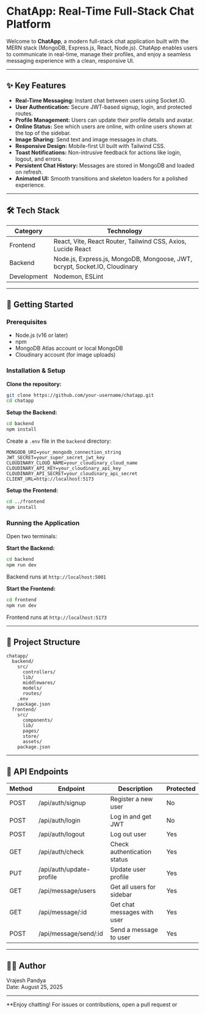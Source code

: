 # ChatApp: Real-Time Full-Stack Chat Platform

Welcome to **ChatApp**, a modern full-stack chat application built with the MERN stack (MongoDB, Express.js, React, Node.js). ChatApp enables users to communicate in real-time, manage their profiles, and enjoy a seamless messaging experience with a clean, responsive UI.



---

## ✨ Key Features

- **Real-Time Messaging:** Instant chat between users using Socket.IO.
- **User Authentication:** Secure JWT-based signup, login, and protected routes.
- **Profile Management:** Users can update their profile details and avatar.
- **Online Status:** See which users are online, with online users shown at the top of the sidebar.
- **Image Sharing:** Send text and image messages in chats.
- **Responsive Design:** Mobile-first UI built with Tailwind CSS.
- **Toast Notifications:** Non-intrusive feedback for actions like login, logout, and errors.
- **Persistent Chat History:** Messages are stored in MongoDB and loaded on refresh.
- **Animated UI:** Smooth transitions and skeleton loaders for a polished experience.

---

## 🛠️ Tech Stack

| Category   | Technology                                                                 |
|------------|----------------------------------------------------------------------------|
| Frontend   | React, Vite, React Router, Tailwind CSS, Axios, Lucide React               |
| Backend    | Node.js, Express.js, MongoDB, Mongoose, JWT, bcrypt, Socket.IO, Cloudinary |
| Development| Nodemon, ESLint                                                            |

---

## 🚀 Getting Started

### Prerequisites

- Node.js (v16 or later)
- npm
- MongoDB Atlas account or local MongoDB
- Cloudinary account (for image uploads)

### Installation & Setup

**Clone the repository:**
```bash
git clone https://github.com/your-username/chatapp.git
cd chatapp
```

**Setup the Backend:**
```bash
cd backend
npm install
```
Create a `.env` file in the `backend` directory:
```
MONGODB_URI=your_mongodb_connection_string
JWT_SECRET=your_super_secret_jwt_key
CLOUDINARY_CLOUD_NAME=your_cloudinary_cloud_name
CLOUDINARY_API_KEY=your_cloudinary_api_key
CLOUDINARY_API_SECRET=your_cloudinary_api_secret
CLIENT_URL=http://localhost:5173
```

**Setup the Frontend:**
```bash
cd ../frontend
npm install
```

### Running the Application

Open two terminals:

**Start the Backend:**
```bash
cd backend
npm run dev
```
Backend runs at `http://localhost:5001`

**Start the Frontend:**
```bash
cd frontend
npm run dev
```
Frontend runs at `http://localhost:5173`

---

## 📂 Project Structure

```
chatapp/
  backend/
    src/
      controllers/
      lib/
      middlewares/
      models/
      routes/
    .env
    package.json
  frontend/
    src/
      components/
      lib/
      pages/
      store/
      assets/
    package.json
```

---

## 📖 API Endpoints

| Method | Endpoint                | Description                       | Protected |
|--------|------------------------ |-----------------------------------|-----------|
| POST   | /api/auth/signup        | Register a new user               | No        |
| POST   | /api/auth/login         | Log in and get JWT                | No        |
| POST   | /api/auth/logout        | Log out user                      | Yes       |
| GET    | /api/auth/check         | Check authentication status       | Yes       |
| PUT    | /api/auth/update-profile| Update user profile               | Yes       |
| GET    | /api/message/users      | Get all users for sidebar         | Yes       |
| GET    | /api/message/:id        | Get chat messages with user       | Yes       |
| POST   | /api/message/send/:id   | Send a message to user            | Yes       |

---

## 👨‍💻 Author

Vrajesh Pandya  
Date: August 25, 2025

---

**Enjoy chatting! For issues or contributions, open a pull request or
